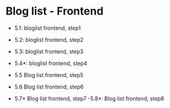 # Blog list - Frontend

- 5.1: bloglist frontend, step1
- 5.2: bloglist frontend, step2
- 5.3: bloglist frontend, step3
- 5.4\*: bloglist frontend, step4

- 5.5 Blog list frontend, step5
- 5.6 Blog list frontend, step6
- 5.7\* Blog list frontend, step7
  -5.8\*: Blog list frontend, step8
